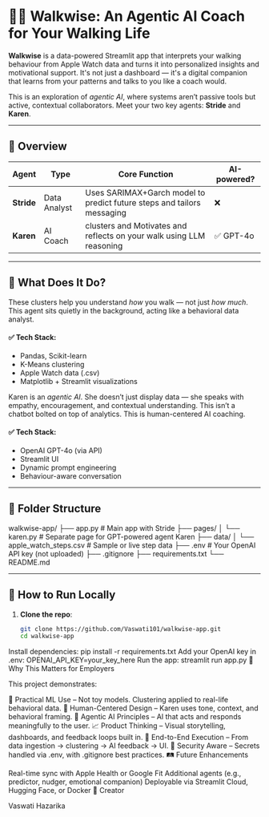 # 🚶‍♀️ Walkwise: An Agentic AI Coach for Your Walking Life

**Walkwise** is a data-powered Streamlit app that interprets your walking behaviour from Apple Watch data and turns it into personalized insights and motivational support. It's not just a dashboard — it's a digital companion that learns from your patterns and talks to you like a coach would.

This is an exploration of *agentic AI*, where systems aren’t passive tools but active, contextual collaborators. Meet your two key agents: **Stride** and **Karen**.

---

## 🔁 Overview

| Agent      | Type           | Core Function                                                                | AI-powered? |
|------------|----------------|-----------------------------------------------------------                   |-------------|
| **Stride** | Data Analyst   | Uses SARIMAX+Garch model to predict future steps and tailors messaging       | ❌          |
| **Karen**  | AI Coach       | clusters and Motivates and reflects on your walk using LLM reasoning         | ✅ GPT-4o        |

---

## 🧠 What Does It Do?

These clusters help you understand *how* you walk — not just *how much*. This agent sits quietly in the background, acting like a behavioral data analyst.

#### ✅ Tech Stack:
- Pandas, Scikit-learn
- K-Means clustering
- Apple Watch data (.csv)
- Matplotlib + Streamlit visualizations

Karen is an *agentic AI*. She doesn’t just display data — she speaks with empathy, encouragement, and contextual understanding. This isn’t a chatbot bolted on top of analytics. This is human-centered AI coaching.

#### ✅ Tech Stack:
- OpenAI GPT-4o (via API)
- Streamlit UI
- Dynamic prompt engineering
- Behaviour-aware conversation

---

## 📂 Folder Structure

walkwise-app/
├── app.py # Main app with Stride
├── pages/
│ └── karen.py # Separate page for GPT-powered agent Karen
├── data/
│ └── apple_watch_steps.csv # Sample or live step data
├── .env # Your OpenAI API key (not uploaded)
├── .gitignore
├── requirements.txt
└── README.md


---

## 🚀 How to Run Locally

1. **Clone the repo**:
   ```bash
   git clone https://github.com/Vaswati101/walkwise-app.git
   cd walkwise-app
Install dependencies:
pip install -r requirements.txt
Add your OpenAI key in .env:
OPENAI_API_KEY=your_key_here
Run the app:
streamlit run app.py
💼 Why This Matters for Employers

This project demonstrates:

🔬 Practical ML Use – Not toy models. Clustering applied to real-life behavioral data.
🤝 Human-Centered Design – Karen uses tone, context, and behavioral framing.
🤖 Agentic AI Principles – AI that acts and responds meaningfully to the user.
📈 Product Thinking – Visual storytelling, dashboards, and feedback loops built in.
🔧 End-to-End Execution – From data ingestion → clustering → AI feedback → UI.
🔐 Security Aware – Secrets handled via .env, with .gitignore best practices.
🛤️ Future Enhancements

Real-time sync with Apple Health or Google Fit
Additional agents (e.g., predictor, nudger, emotional companion)
Deployable via Streamlit Cloud, Hugging Face, or Docker
👤 Creator

Vaswati Hazarika
